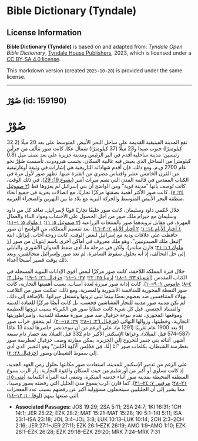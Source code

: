# Bible Dictionary (Tyndale)

## License Information

**Bible Dictionary (Tyndale)** is based on and adapted from: _Tyndale Open Bible Dictionary_, [Tyndale House Publishers](https://tyndaleopenresources.com/), 2023, which is licensed under a [CC BY-SA 4.0 license](https://creativecommons.org/licenses/by-sa/4.0/legalcode.en).

This markdown version (created `2025-10-20`) is provided under the same license.



--------------------------------

## صُوْرْ (id: 159190)

صُوْرْ
======

تقع المدينة الفينيقية القديمة على ساحل البحر الأبيض المتوسط على بعد 20 ميلًا (32\.2 كيلومترًا) جنوب صيدا و23 ميلًا (37 كيلومترًا) شمال عكا. كانت صور تتألف من جزأين رئيسين: مدينة ساحلية أقدم في البر الرئيس ومدينة جزيرة على بعد نصف ميل (0\.8 كيلومتر) من الساحل الذي يعيش فيه غالبية السكان. بحسب هيرودوت، تأسست صُوْرْ نحو عام 2700 ق.م. ومع ذلك، فإن أقدم شهاداته التاريخية هي إشارات في وثيقة أوغارتيقية من القرن الخامس عشر واقتباس مصري من الفترة عينها. تظهر صور لأول مرة في الكتاب المقدس في قائمة المدن التي تضم ميراث آشر ([يشوع 19: 29](https://ref.ly/Josh19:29)). في ذلك الوقت، كانت تُوصف بأنها "مدينة قوية" ومن الواضح أن بني إسرائيل لم يغزوها قط ([٢ صموئيل ٢٤: ٧](https://ref.ly/2Sam24:7)). كانت صور الأكثر أهمية بصفتها مركزًا تجاريًا، مع اتصالات بحرية في جميع أنحاء منطقة البحر الأبيض المتوسط ​​والحركة البرية مع بلاد ما بين النهرين والصحراء العربية.

خلال حُكمي داود وسليمان، كانت صور حليفًا تجاريًا قويًا لإسرائيل. تعاقد كل من داود وسليمان مع حيرام ملك صور من أجل الحصول على الأخشاب ومواد البناء والعمال المهرة، في مقابل تزويدهما صور بالمنتجات الزراعية ([٢ صموئيل ٥: ١١](https://ref.ly/2Sam5:11)؛ [١ ملوك ٥: ١–١١](https://ref.ly/1Kgs5:1-1Kgs5:11)؛ [١ أخبار الأيام ١٤: ١](https://ref.ly/1Chr14:1)؛ [٢ أخبار الأيام ٢: ٣–١٦](https://ref.ly/2Chr2:3-2Chr2:16)). بعد تقسيم المملكة، من الواضح أن صور حافظت على علاقات ودية مع إسرائيل لبعض الوقت. كانت زوجة آخاب، إيزابل، ابنة "إثبعل ملك الصيدونيين"، وهو ملك معروف في أماكن أخرى باسم إيثوبال من صور ([١ ملوك ١٦: ٣١](https://ref.ly/1Kgs16:31)؛ قارن مناندر). ولكن في مرحلة ما، أدى ضغط العدوان الآشوري والبابلي إلى حل التحالف، إذ أنه بحلول سقوط السامرة، لم تعد صور وإسرائيل متحالفتين، وبعد ذلك بوقت قصير أصبحا أعداء.

خلال فترة المملكة اللاحقة، كانت صور مركزًا لبعض أقوى الإدانات النبوية المسجلة في الكتاب المقدس ([إشعياء ٢٣: ١–١٨](https://ref.ly/Isa23:1-Isa23:18)؛ [إرميا ٢٥: ٢٢](https://ref.ly/Jer25:22)؛ [٢٧: ١–١١](https://ref.ly/Jer27:1-Jer27:11)؛ [حزقيال ٢٦: ١–١٩](https://ref.ly/Ezek26:1-Ezek26:19)؛ [يوئيل ٣: ٤–٨](https://ref.ly/Joel3:4-Joel3:8)؛ [عاموس ١: ٩–١٠](https://ref.ly/Amos1:9-Amos1:10)). كانت إدانة صور مبررة لعدة أسباب. بسبب أهميتها التجارية، كانت صور النقطة المحورية للمنافسة الآشورية والمصرية. ومع ذلك، تمكنت صور من التلاعب بهؤلاء المتنافسين ضد بعضهم بعضًا بينما تبني ثروتها وتستغل جيرانها. بالإضافة إلى ذلك، لم تكن مدينة صور مدينة للتجار الغشاشين فحسب، بل كانت أيضًا مركزًا للعبادة الدينية والفساد الجنسي. قبل كل شيء كانت خطايا صور هي الكبرياء بسبب ثروتها العظيمة وموقعها المحوري. تقدم نبوءة حزقيال ضد صور صورة مفصلة للمدينة، وإمبراطوريتها التجارية، وخطيتها، وزوالها النهائي ([حزقيال ٢٦: ١–٢٨](https://ref.ly/Ezek26:1-Ezek26:28)؛ [٢٩: ١٨–٢٠](https://ref.ly/Ezek29:18-Ezek29:20)). لم يتحقق خراب صور إلا بعد 1900 عام تقريبًا (1291 م)، على الرغم من أن نبوخذنصر حاصرها لمدة 13 عامًا (587–574 قبل الميلاد)، وغزاها الإسكندر الأكبر عام 332 قبل الميلاد بعد حصار دام سبعة أشهر، أثنائه بنى جسر للخروج إلى الجزيرة. يمكن مقارنة وصف حزقيال لغطرسة صور بغطرسة الشيطان، بكلمات صور "أَنَا إِلَهٌ. فِي مَجْلِسِ ٱلْآلِهَةِ أَجْلِسُ" وهو التعبير الذي أدى إلى سقوط الشيطان وصور ([حزقيال ٢٨: ٢](https://ref.ly/Ezek28:2)).

على الرغم من تدمير الإسكندر للمدينة، استعادت صور مكانتها بحلول زمن العهد الجديد، إذ كانت تساوي أو أكبر من أورشليم من حيث السكان والقوة التجارية. زار الرب يسوع المنطقة المحيطة بمدينة صور أثناء خدمته المبكرة، وشفى ابنة المرأة الكنعانية ([متى ١٥: ٢١–٢٨](https://ref.ly/Matt15:21-Matt15:28)؛ [مرقس ٧: ٢٤–٣١](https://ref.ly/Mark7:24-Mark7:31)). كما قارن الرب يسوع مدن الجليل التي رفضته بصور وصيدا، مما يشير إلى أن الجليليين سيتحملون مسؤولية أكبر عن رفضهم بسبب عدد المعجزات التي صنعها بينهم ([لوقا ١٠: ١٣–١٤](https://ref.ly/Luke10:13-Luke10:14)).

* **Associated Passages:** JOS 19:29; 2SA 5:11; 2SA 24:7; 1KI 16:31; 1CH 14:1; JER 25:22; EZK 28:2; MAT 15:21–MAT 15:28; 1KI 5:1–1KI 5:11; ISA 23:1–ISA 23:18; JOL 3:4–JOL 3:8; LUK 10:13–LUK 10:14; 2CH 2:3–2CH 2:16; JER 27:1–JER 27:11; EZK 26:1–EZK 26:19; AMO 1:9–AMO 1:10; EZK 26:1–EZK 26:28; EZK 29:18–EZK 29:20; MRK 7:24–MRK 7:31

